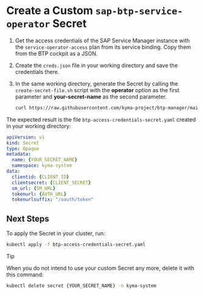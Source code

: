 # Create a Custom `sap-btp-service-operator` Secret

1. Get the access credentials of the SAP Service Manager instance with the `service-operator-access` plan from its service binding. Copy them from the BTP cockpit as a JSON.

2. Create the `creds.json` file in your working directory and save the credentials there.

3. In the same working directory, generate the Secret by calling the `create-secret-file.sh` script with the **operator** option as the first parameter and **your-secret-name**  as the second parameter.

    ```sh
    curl https://raw.githubusercontent.com/kyma-project/btp-manager/main/hack/create-secret-file.sh | bash -s operator 'my-secret'
    ```

The expected result is the file `btp-access-credentials-secret.yaml` created in your working directory:

```yaml
apiVersion: v1
kind: Secret
type: Opaque
metadata:
  name: {YOUR_SECRET_NAME}
  namespace: kyma-system
data:
  clientid: {CLIENT_ID}
  clientsecret: {CLIENT_SECRET}
  sm_url: {SM_URL}
  tokenurl: {AUTH_URL}
  tokenurlsuffix: "/oauth/token"
```

## Next Steps

To apply the Secret in your cluster, run:

```sh
kubectl apply -f btp-access-credentials-secret.yaml
```

> [!TIP]
> When you do not intend to use your custom Secret any more, delete it with this command:
> ```bash
> kubectl delete secret {YOUR_SECRET_NAME} -n kyma-system
>  ```
